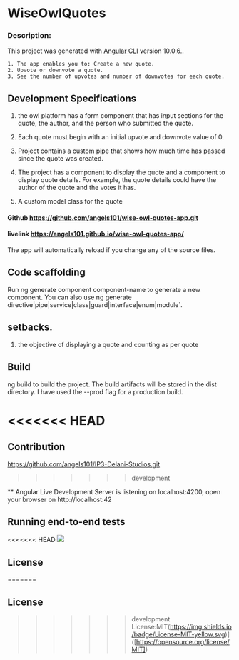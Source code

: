 # WiseOwlQuotes
### Description:
This project was generated with [Angular CLI](https://github.com/angular/angular-cli) version 10.0.6..

    1. The app enables you to: Create a new quote.
    2. Upvote or downvote a quote.
    3. See the number of upvotes and number of downvotes for each quote.



## Development Specifications

1. the owl platform has a form component that has input sections for the quote, the author, and the person who submitted the quote.

2. Each quote must begin with an initial upvote and downvote value of 0.

3. Project contains a custom pipe that shows how much time has passed since the quote was created. 
4. The project has a component to display the quote and a component to display quote details. For example, the quote details could have the author of the quote and the votes it has.
5. A custom model class for the quote


#### Github https://github.com/angels101/wise-owl-quotes-app.git

#### livelink https://angels101.github.io/wise-owl-quotes-app/

 The app will automatically reload if you change any of the source files.

## Code scaffolding

Run ng generate component component-name to generate a new component. You can also use ng generate directive|pipe|service|class|guard|interface|enum|module`.

## setbacks.
1. the objective of displaying a quote and counting as per quote

## Build

ng build to build the project. The build artifacts will be stored in the dist  directory. I have used the --prod flag for a production build.

<<<<<<< HEAD
=======
## Contribution
https://github.com/angels101/IP3-Delani-Studios.git
>>>>>>> development


** Angular Live Development Server is listening on localhost:4200, open your browser on http://localhost:42
## Running end-to-end tests

<<<<<<< HEAD
<img src="../assets/img/output.png"> 

## License

=======


## License

>>>>>>> development
License:MIT(https://img.shields.io/badge/License-MIT-yellow.svg)]
  ([https://opensource.org/license/MIT])